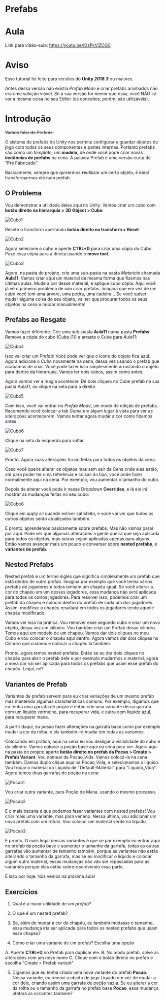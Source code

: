 # Prefabs

# Aula

Link para vídeo-aula: https://youtu.be/KIzPkViZOG0

# Aviso

Esse tutorial foi feito para versões do __Unity *2018.3*__ ou maiores. 

Antes dessa versão não existia _Prefab Mode_ e criar prefabs aninhados não era uma solução viável. Se a sua versão for menor que essa, você NÃO irá ver a mesma coisa no seu Editor (os conceitos, porém, são utilizáveis).

# Introdução

~~Vamos falar de Prefabs.~~

O sistema de prefabs do Unity nos permite configurar e guardar objetos de jogo com todos os seus componentes e partes internas. Portanto prefabs são como um _template_, um __modelo__, de onde você pode criar novas __instâncias de prefabs__ na cena. A palavra Prefab é uma versão curta de "Pré Fabricado".

Basicamente, sempre que quisermos __*re*__*utilizar* um certo objeto, é ideal transformarmos ele num prefab.

## O Problema

Vou demonstrar a utilidade deles aqui no Unity. Vamos criar um cubo com __botão direito na hierarquia > 3D Object > Cube__:

![Cubo1](Cubo1.PNG)

Resete o transform apertando __botão direito no transform > Reset__

![Cubo2](Cubo2.PNG)

Agora selecione o cubo e aperte __CTRL+D__ para criar uma cópia do Cubo. Puxe essa cópia para a direita usando o __move tool__.

![Cubo3](Cubo3.PNG)

Agora, na pasta do projeto, crie uma sub-pasta na pasta _Materiais_ chamada __Aula11__. Vamos criar aqui um material da mesma forma que fizemos nas últimas aulas. Mude a cor desse material, e aplique cubo cópia. Aqui você já vê o primeiro problema de não criar prefabs. Imagina que em vez de um cubo você tem uma árvore, uma pedra, uma cadeira... Se você quiser mudar alguma coisa do seu objeto, vai ter que procurar todos os seus objetos na cena e mudar manualmente!

## Prefabs ao Resgate 

Vamos fazer diferente. Crie uma sub-pasta __Aula11__ numa pasta __Prefabs__. Remova a cópia do cubo (Cube (1)) e arraste o Cube para _Aula11_:

![Cubo4](Cubo4.PNG)

Isso vai criar um Prefab! Você pode ver que o icone do objeto fica azul. Agora adicione o _Cube_ novamente na cena, dessa vez usando o prefab que acabamos de criar. Você pode fazer isso simplesmente arrastando o objeto para dentro da hierarquia. Vamos ter dois cubos, assim como antes.

Agora vamos ver a magia acontecer. Dê dois cliques no Cube prefab na sua pasta Aula11, ou clique na seta para a direita

![Cubo5](Cubo5.PNG)

Com isso, você vai entrar no *Prefab Mode*, um modo de edição de prefabs. Recomendo você colocar a tab _Game_ em algum lugar à vista para ver as alterações acontecerem. Vamos tentar agora mudar a cor como fizemos antes:

![Cubo6](Cubo6.gif)

Clique na seta da esquerda para voltar.

![Cubo7](Cubo7.PNG)

Pronto. Agora suas alterações foram feitas para todos os objetos da cena.

Caso você queira alterar os objetos mas sem sair da Cena onde eles estão, até para poder ter uma referência e coisas do tipo, você pode fazer normalmente aqui na cena. Por exemplo, vou aumentar o tamanho do cubo.

Depois de alterar você pode ir nesse Dropdown __Overrides__, e lá ele irá mostrar as mudanças feitas no seu cubo:

![Cubo8](Cubo8.PNG)

Clique em apply all quando estiver satisfeito, e você vai ver que todos os outros objetos serão atualizados também.

E pronto, aprendemos basicamente sobre prefabs. Mas não vamos parar por aqui. Pode ser que algumas alterações a gente queira que seja aplicada para todos os objetos, mas outras sejam aplicadas apenas para alguns. Então vamos avançar mais um pouco e conversar sobre __nested prefabs__, e __variantes de prefab__.

## Nested Prefabs

Nested prefab é um termo inglês que significa simplesmente um prefab que está dentro de outro prefab. Imagina por exemplo que você tenha vários prefabs de jogadores e todos tenham um chapéu igual. Se você alterar a cor do chapéu em um desses jogadores, essa mudança não será aplicada para todos os outros jogadores. Para resolver isso, podemos criar um prefab do chapéu e colocar dentro do prefab de cada um dos jogadores. Assim, modificar o chapéu resultará em todos os jogadores tendo aquele chapéu modificado.

Vamos ver isso na prática. Vou remover esse segundo cubo e criar um novo objeto, dessa vez um cilindro. Vou também criar um Prefab desse cilindro. Temos aqui um modelo de um chapéu. Vamos dar dois cliques no meu Cubo e vou colocar o chapéu aqui dentro. Agora vamos dar dois cliques no Cilindro que criamos e colocar o chapéu lá também. 

Pronto, agora temos nested prefabs. Então se eu dar dois cliques no chapéu para abrir o prefab dele e por exemplo mudarmos o material, agora a nova cor vai ser aplicada para todos os prefabs que usam esse prefab do chapéu. Legal, né?

## Variantes de Prefab

Variantes de prefab servem para eu criar variações de um mesmo prefab mas mantendo algumas características comuns. Por exemplo, digamos que eu tenha uma garrafa de poção e então crie uma variante dessa garrafa com um liquido vermelho, para recuperar vida, e outra com liquido azul, para recuperar mana.

A partir daqui, eu posso fazer alterações na garrafa base como por exemplo mudar a cor da rolha, e ela também irá mudar em todas as variantes.

Colocando em prática, aqui na cena eu vou desligar a visibilidade do cubo e do cilindro. Vamos colocar a poção base aqui na cena para ver. Agora aqui na pasta do projeto aperte __botão direito no prefab da Pocao > Create > Prefab Variant__. Vou nomear de Pocao_Vida. Vamos colocá-la na cena também. Damos duplo clique aqui na Pocao_Vida, e selecionamos o liquido. Vou trocar o material do Liquido de "Default-Material" para "Liquido_Vida". Agora temos duas garrafas de poção na cena:

![Pocao1](Pocao1.PNG)

Vou criar outra variante, para Poção de Mana, usando o mesmo processo.

![Pocao2](Pocao2.PNG)

E o mais bacana é que podemos fazer variantes com nested prefabs! Vou criar mais uma variante, mas para veneno. Nessa última, vou adicionar um novo prefab com um rótulo. Vou colocar um material verde no liquido.

![Pocao3](Pocao3.PNG)

E pronto. O mais legal dessas variantes é que se por exemplo eu entrar aqui no prefab da poção base e aumentar o tamanho da garrafa, todas as outras garrafas vão aumentar de tamanho também, porque as variantes não estão alterando o tamanho da garrafa, mas se eu modificar o liquido e colocar algum outro material, essas mudanças não vão ser repassadas para as variantes porque elas estão sobre-escrevendo essa parte.

É isso por hoje. Nos vemos na próxima aula!


## Exercícios

1. Qual é a maior utilidade de um *prefab*?

2. O que é um nested prefab?

3. Se, além de mudar a cor do chapéu, eu também mudasse o tamanho, essa mudança iria ser aplicada para todos os nested prefabs que usam esse chapéu?

4. Como criar uma variante de um prefab? Escolha uma opção

A. Aperte **CTRL+D** no Prefab para duplicar ele.
B. No modo prefab, salve as alterações com um novo nome
C. Clique com o botão direito no prefab e escolha "Create > Prefab variant"

5. Digamos que eu tenha criado uma nova variante do prefab **Pocao**. Nessa variante, eu removi o objeto de jogo Liquido em vez de mudar a cor dele, criando assim uma garrafa de poção vazia. Se eu alterar a cor da rolha ou o tamanho da garrafa no prefab base **Pocao**, essa mudança afetará as variantes também?
